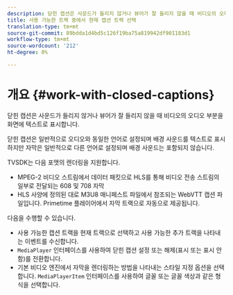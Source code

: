 ```yaml
---
description: 닫힌 캡션은 사운드가 들리지 않거나 뷰어가 잘 들리지 않을 때 비디오의 오디오 부분을 화면에 텍스트로 표시합니다.
title: 사용 가능한 트랙 중에서 현재 캡션 트랙 선택
translation-type: tm+mt
source-git-commit: 89bdda1d4bd5c126f19ba75a819942df901183d1
workflow-type: tm+mt
source-wordcount: '212'
ht-degree: 0%

---
```



# 개요 {#work-with-closed-captions}

닫힌 캡션은 사운드가 들리지 않거나 뷰어가 잘 들리지 않을 때 비디오의 오디오 부분을 화면에 텍스트로 표시합니다.

닫힌 캡션은 일반적으로 오디오와 동일한 언어로 설정되며 배경 사운드를 텍스트로 표시하지만 자막은 일반적으로 다른 언어로 설정되며 배경 사운드는 포함되지 않습니다.

TVSDK는 다음 포맷의 렌더링을 지원합니다.

* MPEG-2 비디오 스트림에서 데이터 패킷으로 HLS를 통해 비디오 전송 스트림의 일부로 전달되는 608 및 708 자막
* HLS 사양에 정의된 대로 M3U8 매니페스트 파일에서 참조되는 WebVTT 캡션 파일입니다. Primetime 플레이어에서 자막 트랙으로 자동으로 제공됩니다.

다음을 수행할 수 있습니다.

* 사용 가능한 캡션 트랙을 현재 트랙으로 선택하고 사용 가능한 추가 트랙을 나타내는 이벤트를 수신합니다.
* `MediaPlayer` 인터페이스를 사용하여 닫힌 캡션 설정 또는 해제(표시 또는 표시 안 함)를 전환합니다.
* 기본 비디오 엔진에서 자막을 렌더링하는 방법을 나타내는 스타일 지정 옵션을 선택합니다. `MediaPlayerItem` 인터페이스를 사용하여 글꼴 또는 글꼴 색상과 같은 형식을 선택합니다.
